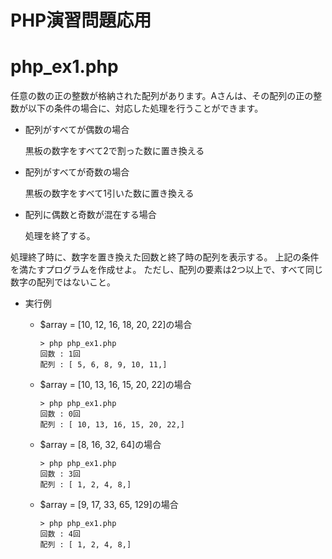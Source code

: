 # PHP演習問題応用

# php_ex1.php

任意の数の正の整数が格納された配列があります。Aさんは、その配列の正の整数が以下の条件の場合に、対応した処理を行うことができます。

- 配列がすべてが偶数の場合

    黒板の数字をすべて2で割った数に置き換える

- 配列がすべてが奇数の場合

    黒板の数字をすべて1引いた数に置き換える

- 配列に偶数と奇数が混在する場合

    処理を終了する。

処理終了時に、数字を置き換えた回数と終了時の配列を表示する。
上記の条件を満たすプログラムを作成せよ。
ただし、配列の要素は2つ以上で、すべて同じ数字の配列ではないこと。

- 実行例

    - $array = [10, 12, 16, 18, 20, 22]の場合

        ```console
        > php php_ex1.php
        回数 : 1回
        配列 : [ 5, 6, 8, 9, 10, 11,]
        ```

    - $array = [10, 13, 16, 15, 20, 22]の場合

        ```console
        > php php_ex1.php
        回数 : 0回
        配列 : [ 10, 13, 16, 15, 20, 22,]
        ```
    
    - $array = [8, 16, 32, 64]の場合

        ```console
        > php php_ex1.php
        回数 : 3回
        配列 : [ 1, 2, 4, 8,]
        ```
    
    - $array = [9, 17, 33, 65, 129]の場合

        ```console
        > php php_ex1.php
        回数 : 4回
        配列 : [ 1, 2, 4, 8,]
        ```
    
    